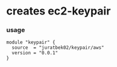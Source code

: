 # creates ec2-keypair

### usage

```
module "keypair" {
  source  = "juratbek02/keypair/aws"
  version = "0.0.1"
}
```